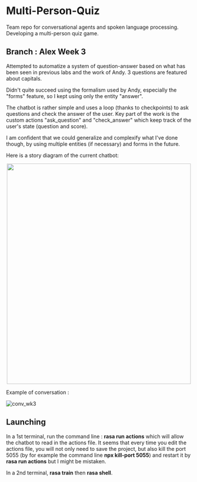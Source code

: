 # Multi-Person-Quiz
Team repo for conversational agents and spoken language processing. Developing a multi-person quiz game.

## Branch : Alex Week 3

Attempted to automatize a system of question-answer based on what has been seen in previous labs and the work of Andy. 3 questions are featured about capitals.

Didn't quite succeed using the formalism used by Andy, especially the "forms" feature, so I kept using only the entity "answer". 

The chatbot is rather simple and uses a loop (thanks to checkpoints) to ask questions and check the answer of the user. Key part of the work is the custom actions "ask_question" and "check_answer" which keep track of the user's state (question and score). 

I am confident that we could generalize and complexify what I've done though, by using multiple entities (if necessary) and forms in the future.

Here is a story diagram of the current chatbot:

<p align="center">
  <img src="https://user-images.githubusercontent.com/92320638/216168429-51fca261-da3f-4b08-92ea-92435a2cce48.png " 
       width="500" 
       height="600"/>
</p>

Example of conversation :

![conv_wk3](https://user-images.githubusercontent.com/92320638/216185540-75a7fe88-5f05-41f0-838b-0e327188b065.png)

## Launching

In a 1st terminal, run the command line : __rasa run actions__ which will allow the chatbot to read in the actions file.
It seems that every time you edit the actions file, you will not only need to save the project, but also kill the port 5055 (by for example the command line __npx kill-port 5055__) and restart it by __rasa run actions__ but I might be mistaken.

In a 2nd terminal, __rasa train__ then __rasa shell__.
